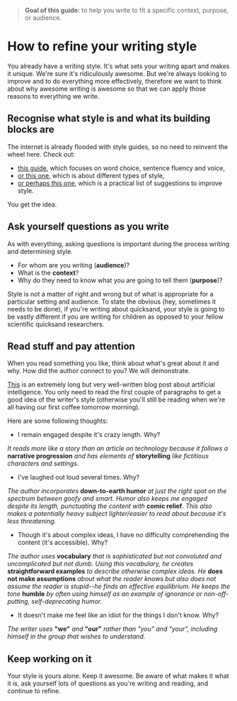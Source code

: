 > **Goal of this guide:** to help you write to fit a specific context, purpose, or audience.

# How to refine your writing style

You already have a writing style. It's what sets your writing apart and makes it unique. We're sure it's ridiculously awesome. But we're always looking to improve and to do everything more effectively, therefore we want to think about why awesome writing is awesome so that we can apply those reasons to everything we write.

## Recognise what style is and what its building blocks are

The internet is already flooded with style guides, so no need to reinvent the wheel here. Check out:
* [this guide](http://www.learnnc.org/lp/editions/few/684), which focuses on word choice, sentence fluency and voice,
* [or this one](http://literarydevices.net/style/), which is about different types of style,
* [or perhaps this one](http://www.writersdigest.com/writing-articles/by-writing-goal/improve-my-writing/brush-up-on-your-style-in-10-minutes-or-less), which is a practical list of suggestions to improve style.

You get the idea.

## Ask yourself questions as you write

As with everything, asking questions is important during the process writing and determining style.

* For whom are you writing (**audience**)?
* What is the **context**?
* Why do they need to know what you are going to tell them (**purpose**)?

Style is not a matter of right and wrong but of what is appropriate for a particular setting and audience. To state the obvious (hey, sometimes it needs to be done), if you're writing about quicksand, your style is going to be vastly different if you are writing for children as opposed to your fellow scientific quicksand researchers.

## Read stuff and pay attention

When you read something you like, think about what's great about it and why. How did the author connect to you? We will demonstrate.

[This](http://waitbutwhy.com/2015/01/artificial-intelligence-revolution-1.html) is an extremely long but very well-written blog post about artificial intelligence. You only need to read the first couple of paragraphs to get a good idea of the writer's style (otherwise you'll still be reading when we're all having our first coffee tomorrow morning).

Here are some following thoughts:

* I remain engaged despite it's crazy length. Why?

*It reads more like a story than an article on technology because it follows a* **narrative progression** *and has elements of* **storytelling** *like fictitious characters and settings.*

* I've laughed out loud several times. Why?

*The author incorporates* **down-to-earth humor** *at just the right spot on the spectrum between goofy and smart. Humor also keeps me engaged despite its length, punctuating the content with* **comic relief**. *This also makes a potentially heavy subject lighter/easier to read about because it's less threatening.*

* Though it's about complex ideas, I have no difficulty comprehending the content (it's accessible). Why? 

*The author uses* **vocabulary** *that is sophisticated but not convoluted and uncomplicated but not dumb. Using this vocabulary, he creates* **straightforward examples** *to describe otherwise complex ideas. He* **does not make assumptions** *about what the reader knows but also does not assume the reader is stupid--he finds an effective equilibrium. He keeps the tone* **humble** *by often using himself as an example of ignorance or non-off-putting, self-deprecating humor.*

* It doesn't make me feel like an idiot for the things I don't know. Why? 

*The writer uses* **"we"** *and* **"our"** *rather than "you" and "your", including himself in the group that wishes to understand.*

## Keep working on it
Your style is yours alone. Keep it awesome. Be aware of what makes it what it is, ask yourself lots of questions as you're writing and reading, and continue to refine. 
